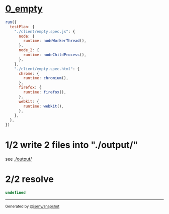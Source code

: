 # [0_empty](../../test_plan_logs_mixed.test.mjs#L121)

```js
run({
  testPlan: {
    "./client/empty.spec.js": {
      node: {
        runtime: nodeWorkerThread(),
      },
      node_2: {
        runtime: nodeChildProcess(),
      },
    },
    "./client/empty.spec.html": {
      chrome: {
        runtime: chromium(),
      },
      firefox: {
        runtime: firefox(),
      },
      webkit: {
        runtime: webkit(),
      },
    },
  },
})
```

# 1/2 write 2 files into "./output/"

see [./output/](./output/)

# 2/2 resolve

```js
undefined
```

---

<sub>
  Generated by <a href="https://github.com/jsenv/core/tree/main/packages/tooling/snapshot">@jsenv/snapshot</a>
</sub>
